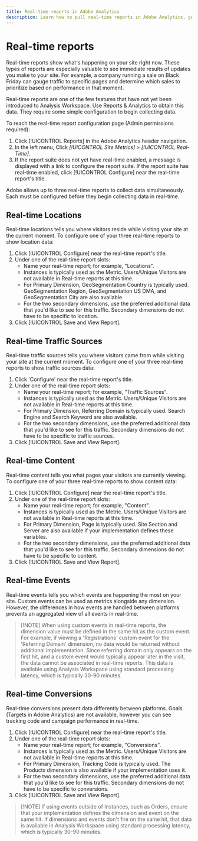 ```yaml
---
title: Real-time reports in Adobe Analytics
description: Learn how to pull real-time reports in Adobe Analytics, geared towards users more familiar with Google Analytics.
---
```


# Real-time reports

Real-time reports show what's happening on your site right now. These types of reports are especially valuable to see immediate results of updates you make to your site. For example, a company running a sale on Black Friday can gauge traffic to specific pages and determine which sales to prioritize based on performance in that moment.

Real-time reports are one of the few features that have not yet been introduced to Analysis Workspace. Use Reports & Analytics to obtain this data. They require some simple configuration to begin collecting data.

To reach the real-time report configuration page (Admin permissions required):

1. Click [!UICONTROL Reports] in the Adobe Analytics header navigation.
2. In the left menu, Click *[!UICONTROL Site Metrics]* > *[!UICONTROL Real-Time]*.
3. If the report suite does not yet have real-time enabled, a message is displayed with a link to configure the report suite. If the report suite has real-time enabled, click [!UICONTROL Configure] near the real-time report's title.

Adobe allows up to three real-time reports to collect data simultaneously. Each must be configured before they begin collecting data in real-time.

## Real-time Locations

Real-time locations tells you where visitors reside while visiting your site at the current moment. To configure one of your three real-time reports to show location data:

1. Click [!UICONTROL Configure] near the real-time report's title.
2. Under one of the real-time report slots:
   * Name your real-time report; for example, "Locations".
   * Instances is typically used as the Metric. Users/Unique Visitors are not available in Real-time reports at this time.
   * For Primary Dimension, GeoSegmentation Country is typically used. GeoSegmentation Region, GeoSegmentation US DMA, and GeoSegmentation City are also available.
   * For the two secondary dimensions, use the preferred additional data that you'd like to see for this traffic. Secondary dimensions do not have to be specific to location.
3. Click [!UICONTROL Save and View Report].

## Real-time Traffic Sources

Real-time traffic sources tells you where visitors came from while visiting your site at the current moment. To configure one of your three real-time reports to show traffic sources data:

1. Click 'Configure' near the real-time report's title.
2. Under one of the real-time report slots:
   * Name your real-time report; for example, "Traffic Sources".
   * Instances is typically used as the Metric. Users/Unique Visitors are not available in Real-time reports at this time.
   * For Primary Dimension, Referring Domain is typically used. Search Engine and Search Keyword are also available.
   * For the two secondary dimensions, use the preferred additional data that you'd like to see for this traffic. Secondary dimensions do not have to be specific to traffic sources.
3. Click [!UICONTROL Save and View Report].

## Real-time Content

Real-time content tells you what pages your visitors are currently viewing. To configure one of your three real-time reports to show content data:

1. Click [!UICONTROL Configure] near the real-time report's title.
2. Under one of the real-time report slots:
   * Name your real-time report; for example, "Content".
   * Instances is typically used as the Metric. Users/Unique Visitors are not available in Real-time reports at this time.
   * For Primary Dimension, Page is typically used. Site Section and Server are also available if your implementation defines these variables.
   * For the two secondary dimensions, use the preferred additional data that you'd like to see for this traffic. Secondary dimensions do not have to be specific to content.
3. Click [!UICONTROL Save and View Report].

## Real-time Events

Real-time events tells you which events are happening the most on your site. Custom events can be used as metrics alongside any dimension. However, the differences in how events are handled between platforms prevents an aggregated view of all events in real-time.

> [!NOTE] When using custom events in real-time reports, the dimension value must be defined in the same hit as the custom event. For example, if viewing a 'Registrations' custom event for the 'Referring Domain' dimension, no data would be returned without additional implementation. Since referring domain only appears on the first hit, and a custom event would typically appear later in the visit, the data cannot be associated in real-time reports. This data is available using Analysis Workspace using standard processing latency, which is typically 30-90 minutes.

## Real-time Conversions

Real-time conversions present data differently between platforms. Goals (Targets in Adobe Analytics) are not available, however you can see tracking code and campaign performance in real-time.

1. Click [!UICONTROL Configure] near the real-time report's title.
2. Under one of the real-time report slots:
   * Name your real-time report; for example, "Conversions".
   * Instances is typically used as the Metric. Users/Unique Visitors are not available in Real-time reports at this time.
   * For Primary Dimension, Tracking Code is typically used. The Products dimension is also available if your implementation uses it.
   * For the two secondary dimensions, use the preferred additional data that you'd like to see for this traffic. Secondary dimensions do not have to be specific to conversions.
3. Click [!UICONTROL Save and View Report].

> [!NOTE] If using events outside of Instances, such as Orders, ensure that your implementation defines the dimension and event on the same hit. If dimensions and events don't fire on the same hit, that data is available in Analysis Workspace using standard processing latency, which is typically 30-90 minutes.
